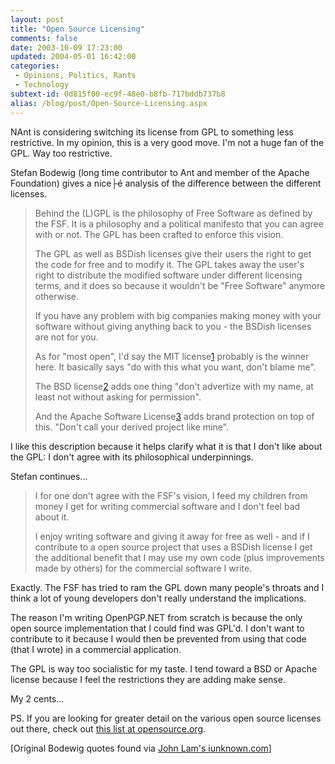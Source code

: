 ```yaml
---
layout: post
title: "Open Source Licensing"
comments: false
date: 2003-10-09 17:23:00
updated: 2004-05-01 16:42:00
categories:
 - Opinions, Politics, Rants
 - Technology
subtext-id: 0d815f00-ec9f-48e0-b8fb-717bddb737b8
alias: /blog/post/Open-Source-Licensing.aspx
---
```



NAnt is considering switching its license from GPL to something less restrictive. In my opinion, this is a very good move. I'm not a huge fan of the GPL. Way too restrictive.

Stefan Bodewig (long time contributor to Ant and member of the Apache Foundation) gives a nice├é analysis of the difference between the different licenses.

> Behind the (L)GPL is the philosophy of Free Software as defined by the FSF. It is a philosophy and a political manifesto that you can agree with or not. The GPL has been crafted to enforce this vision.
> 
> The GPL as well as BSDish licenses give their users the right to get the code for free and to modify it. The GPL takes away the user's right to distribute the modified software under different licensing terms, and it does so because it wouldn't be "Free Software" anymore otherwise.
> 
> If you have any problem with big companies making money with your software without giving anything back to you - the BSDish licenses are not for you.
> 
> As for "most open", I'd say the MIT license[1](http://www.iunknown.com/000345.html#fn1) probably is the winner here. It basically says "do with this what you want, don't blame me".
> 
> The BSD license[2](http://www.iunknown.com/000345.html#fn2) adds one thing "don't advertize with my name, at least not without asking for permission".
> 
> And the Apache Software License[3](http://www.iunknown.com/000345.html#fn3) adds brand protection on top of this. "Don't call your derived project like mine".

I like this description because it helps clarify what it is that I don't like about the GPL: I don't agree with its philosophical underpinnings.

Stefan continues...

> I for one don't agree with the FSF's vision, I feed my children from money I get for writing commercial software and I don't feel bad about it.
> 
> I enjoy writing software and giving it away for free as well - and if I contribute to a open source project that uses a BSDish license I get the additional benefit that I may use my own code (plus improvements made by others) for the commercial software I write.

Exactly. The FSF has tried to ram the GPL down many people's throats and I think a lot of young developers don't really understand the implications.

The reason I'm writing OpenPGP.NET from scratch is because the only open source implementation that I could find was GPL'd. I don't want to contribute to it because I would then be prevented from using that code (that I wrote) in a commercial application.

The GPL is way too socialistic for my taste. I tend toward a BSD or Apache license because I feel the restrictions they are adding make sense.

My 2 cents...

PS. If you are looking for greater detail on the various open source licenses out there, check out [this list at opensource.org](http://www.opensource.org/licenses/).

[Original Bodewig quotes found via [John Lam's iunknown.com](http://www.iunknown.com/000345.html)]
